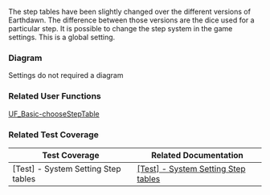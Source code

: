 The step tables have been slightly changed over the different versions of Earthdawn. The difference between those versions are the dice used for a particular step. It is possible to change the step system in the game settings. This is a global setting.

### Diagram

Settings do not required a diagram

### Related User Functions

[UF_Basic-chooseStepTable](../User%20Functions/UF_Basic-chooseStepTable.md)

### Related Test Coverage

| Test Coverage | Related Documentation |
|---------------|-----------------------|
| [Test] - System Setting Step tables | [[Test] - System Setting Step tables](https://github.com/patrickmohrmann/earthdawn4eV2/issues/386) |


